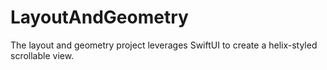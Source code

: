 # LayoutAndGeometry
The layout and geometry project leverages SwiftUI to create a helix-styled scrollable view.
